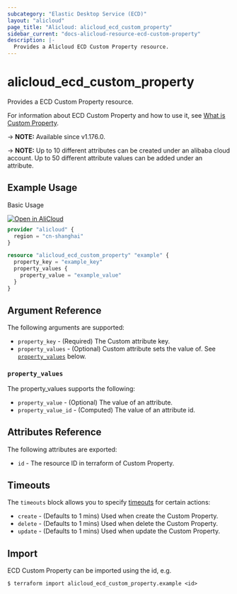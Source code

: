```yaml
---
subcategory: "Elastic Desktop Service (ECD)"
layout: "alicloud"
page_title: "Alicloud: alicloud_ecd_custom_property"
sidebar_current: "docs-alicloud-resource-ecd-custom-property"
description: |-
  Provides a Alicloud ECD Custom Property resource.
---
```


# alicloud_ecd_custom_property

Provides a ECD Custom Property resource.

For information about ECD Custom Property and how to use it, see [What is Custom Property](https://www.alibabacloud.com/help/en/wuying-workspace/developer-reference/api-eds-user-2021-03-08-createproperty-desktop).

-> **NOTE:** Available since v1.176.0.

-> **NOTE:** Up to 10 different attributes can be created under an alibaba cloud account. Up to 50 different attribute values can be added under an attribute.

## Example Usage

Basic Usage

<div style="display: block;margin-bottom: 40px;"><div class="oics-button" style="float: right;position: absolute;margin-bottom: 10px;">
  <a href="https://api.aliyun.com/api-tools/terraform?resource=alicloud_ecd_custom_property&exampleId=3db4efc6-3592-2358-c623-7557341bd10e8a65d189&activeTab=example&spm=docs.r.ecd_custom_property.0.3db4efc635&intl_lang=EN_US" target="_blank">
    <img alt="Open in AliCloud" src="https://img.alicdn.com/imgextra/i1/O1CN01hjjqXv1uYUlY56FyX_!!6000000006049-55-tps-254-36.svg" style="max-height: 44px; max-width: 100%;">
  </a>
</div></div>

```terraform
provider "alicloud" {
  region = "cn-shanghai"
}

resource "alicloud_ecd_custom_property" "example" {
  property_key = "example_key"
  property_values {
    property_value = "example_value"
  }
}
```

## Argument Reference

The following arguments are supported:

* `property_key` - (Required) The Custom attribute key.
* `property_values` - (Optional) Custom attribute sets the value of. See [`property_values`](#property_values) below.

### `property_values`

The property_values supports the following: 

* `property_value` - (Optional) The value of an attribute.
* `property_value_id` - (Computed) The value of an attribute id.

## Attributes Reference

The following attributes are exported:

* `id` - The resource ID in terraform of Custom Property.

## Timeouts

The `timeouts` block allows you to specify [timeouts](https://www.terraform.io/docs/configuration-0-11/resources.html#timeouts) for certain actions:

* `create` - (Defaults to 1 mins) Used when create the Custom Property.
* `delete` - (Defaults to 1 mins) Used when delete the Custom Property.
* `update` - (Defaults to 1 mins) Used when update the Custom Property.



## Import

ECD Custom Property can be imported using the id, e.g.

```shell
$ terraform import alicloud_ecd_custom_property.example <id>
```